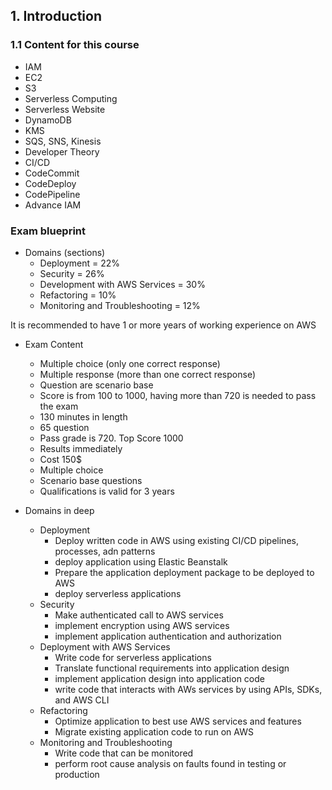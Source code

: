 ## 1. Introduction 
### 1.1 Content for this course
* IAM
* EC2
* S3
* Serverless Computing
* Serverless Website
* DynamoDB
* KMS
* SQS, SNS, Kinesis
* Developer Theory
* CI/CD
* CodeCommit
* CodeDeploy
* CodePipeline
* Advance IAM

### Exam blueprint
* Domains (sections)
  * Deployment = 22%
  * Security = 26%
  * Development with AWS Services = 30%
  * Refactoring = 10%
  * Monitoring and Troubleshooting = 12%

It is recommended to have 1 or more years of working experience on AWS
* Exam Content
  * Multiple choice (only one correct response)
  * Multiple response (more than one correct response)
  * Question are scenario base
  * Score is from 100 to 1000, having more than 720 is needed to pass the exam
  * 130 minutes in length
  * 65 question
  * Pass grade is 720. Top Score 1000
  * Results immediately
  * Cost 150$
  * Multiple choice
  * Scenario base questions
  * Qualifications is valid for 3 years

* Domains in deep
  * Deployment
    * Deploy written code in AWS using existing CI/CD pipelines, processes, adn patterns
    * deploy application using Elastic Beanstalk
    * Prepare the application deployment package to be deployed to AWS
    * deploy serverless applications
  * Security
    * Make authenticated call to AWS services
    * implement encryption using AWS services
    * implement application authentication and authorization
  * Deployment with AWS Services
    * Write code for serverless applications
    * Translate functional requirements into application design
    * implement application design into application code
    * write code that interacts with AWs services by using APIs, SDKs, and AWS CLI
  * Refactoring
    * Optimize application to best use AWS services and features
    * Migrate existing application code to run on AWS
  * Monitoring and Troubleshooting
    * Write code that can be monitored
    * perform root cause analysis on faults found in testing or production
  

